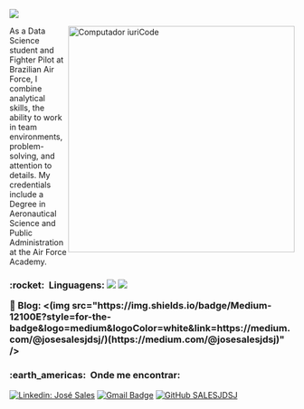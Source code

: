 ![](https://komarev.com/ghpvc/?username=Salesjdsj&color=006bed)

<img src="https://raw.githubusercontent.com/MicaelliMedeiros/micaellimedeiros/master/image/computer-illustration.png" min-width="400px" max-width="400px" width="400px" align="right" alt="Computador iuriCode">

<p align="left"> 
As a Data Science student and Fighter Pilot at Brazilian Air Force, I combine analytical skills, the ability to work in team environments, problem-solving, and attention to details. My credentials include a Degree in Aeronautical Science and Public Administration at the Air Force Academy.
</p>

<p align="left">
 <h3> :rocket: &nbsp;Linguagens: 
  <strong><img src="https://img.shields.io/badge/Python-14354C?style=for-the-badge&logo=python&logoColor=white" /></strong>
  <strong><img src="https://img.shields.io/badge/Microsoft_Office-D83B01?style=for-the-badge&logo=microsoft-office&logoColor=white" /></strong>
</p>

<p align="left">
  💼 Blog:
  <strong><(img src="https://img.shields.io/badge/Medium-12100E?style=for-the-badge&logo=medium&logoColor=white&link=https://medium.com/@josesalesjdsj/)(https://medium.com/@josesalesjdsj)" /></strong>
</p>

<h3> :earth_americas: &nbsp;Onde me encontrar: </h3> 

[![Linkedin: José Sales](https://img.shields.io/badge/-JoséSales-blue?style=flat-square&logo=Linkedin&logoColor=white&link=https://www.linkedin.com/in/jos%C3%A9-sales-7aa596218/)](https://www.linkedin.com/in/jos%C3%A9-sales-7aa596218/)
[![Gmail Badge](https://img.shields.io/badge/-josesalesjdsj@gmail.com-006bed?style=flat-square&logo=Gmail&logoColor=white&link=mailto:josesalesjdsj@gmail.com)](mailto:josesalesjdsj@gmail.com)
[![GitHub SALESJDSJ]( https://img.shields.io/github/followers/Salesjdsj?label=follow&style=social)](https://github.com/Salesjdsj)
   

